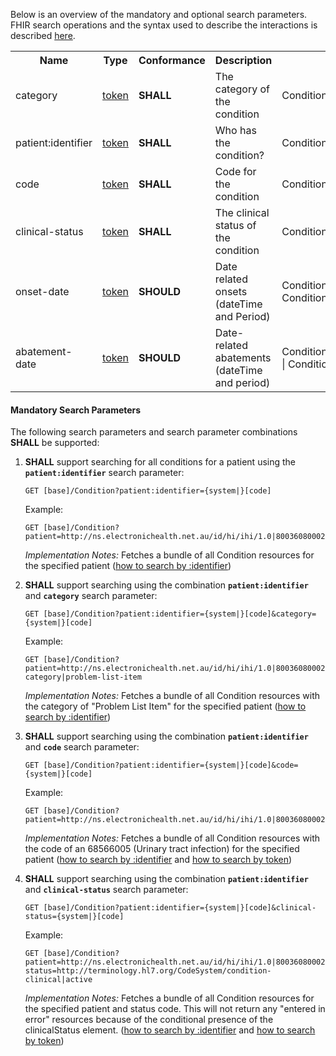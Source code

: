 Below is an overview of the mandatory and optional search parameters. FHIR search operations and the syntax used to describe the interactions is described <a href="http://hl7.org/fhir/R4/search.html">here</a>.

<table class="list" width="100%">
<tbody>
  <tr>
    <th>Name</th>
    <th>Type</th>
    <th>Conformance</th>
    <th>Description</th>
    <th>Path</th>
  </tr>
  <tr>
        <td>category</td>
        <td><a href="http://hl7.org/fhir/search.html#token">token</a></td>
        <td><b>SHALL</b></td>
        <td>The category of the condition</td>
        <td>Condition.category</td>
  </tr>
  <tr>
        <td>patient:identifier</td>
        <td><a href="https://build.fhir.org/search.html#token">token</a></td>
        <td><b>SHALL</b></td>
        <td>Who has the condition?</td>
        <td>Condition.subject.identifier</td>
  </tr>
  <tr>
        <td>code</td>
        <td><a href="http://hl7.org/fhir/search.html#token">token</a></td>
        <td><b>SHALL</b></td>
        <td>Code for the condition</td>
        <td>Condition.code</td>
  </tr>
  <tr>
        <td>clinical-status</td>
        <td><a href="http://hl7.org/fhir/search.html#token">token</a></td>
        <td><b>SHALL</b></td>
        <td>The clinical status of the condition</td>
        <td>Condition.clinicalStatus</td>
  </tr>
  <tr>
        <td>onset-date</td>
        <td><a href="http://hl7.org/fhir/search.html#token">token</a></td>
        <td><b>SHOULD</b></td>
        <td>Date related onsets (dateTime and Period)</td>
        <td>Condition.onset.as(dateTime) | Condition.onset.as(Period)</td>
  </tr>
  <tr>
        <td>abatement-date</td>
        <td><a href="http://hl7.org/fhir/search.html#token">token</a></td>
        <td><b>SHOULD</b></td>
        <td>Date-related abatements (dateTime and period)</td>
        <td>Condition.abatement.as(dateTime) | Condition.abatement.as(Period)</td>
  </tr>
 </tbody>
</table>


#### Mandatory Search Parameters

The following search parameters and search parameter combinations **SHALL** be supported:

1. **SHALL** support searching for all conditions for a patient using the **`patient:identifier`** search parameter:

    `GET [base]/Condition?patient:identifier={system|}[code]`

    Example:
    ~~~
    GET [base]/Condition?patient=http://ns.electronichealth.net.au/id/hi/ihi/1.0|8003608000228437
    ~~~
    *Implementation Notes:* Fetches a bundle of all Condition resources for the specified patient ([how to search by :identifier](http://hl7.org/fhir/R4/search.html#reference))


1. **SHALL** support searching using the combination **`patient:identifier`** and **`category`** search parameter:

    `GET [base]/Condition?patient:identifier={system|}[code]&category={system|}[code]`

    Example:
    ~~~
    GET [base]/Condition?patient=http://ns.electronichealth.net.au/id/hi/ihi/1.0|8003608000228437&category=http://terminology.hl7.org/CodeSystem/condition-category|problem-list-item
    ~~~
    *Implementation Notes:* Fetches a bundle of all Condition resources with the category of "Problem List Item" for the specified patient ([how to search by :identifier](http://hl7.org/fhir/R4/search.html#reference))


1. **SHALL** support searching using the combination **`patient:identifier`** and **`code`** search parameter:

    `GET [base]/Condition?patient:identifier={system|}[code]&code={system|}[code]`

    Example:
    ~~~
    GET [base]/Condition?patient=http://ns.electronichealth.net.au/id/hi/ihi/1.0|8003608000228437&code=http://snomed.info/sct|68566005
    ~~~
    *Implementation Notes:* Fetches a bundle of all Condition resources with the code of an 68566005 (Urinary tract infection) for the specified patient ([how to search by :identifier](http://hl7.org/fhir/R4/search.html#reference) and [how to search by token](http://hl7.org/fhir/search.html#token))

1. **SHALL** support searching using the combination **`patient:identifier`** and **`clinical-status`** search parameter:

    `GET [base]/Condition?patient:identifier={system|}[code]&clinical-status={system|}[code]`

    Example:
    ~~~
    GET [base]/Condition?patient=http://ns.electronichealth.net.au/id/hi/ihi/1.0|8003608000228437&clinical-status=http://terminology.hl7.org/CodeSystem/condition-clinical|active
    ~~~
    *Implementation Notes:* Fetches a bundle of all Condition resources for the specified patient and status code.  This will not return any &#34;entered in error&#34; resources because of the conditional presence of the clinicalStatus element. ([how to search by :identifier](http://hl7.org/fhir/R4/search.html#reference) and [how to search by token](http://hl7.org/fhir/search.html#token))